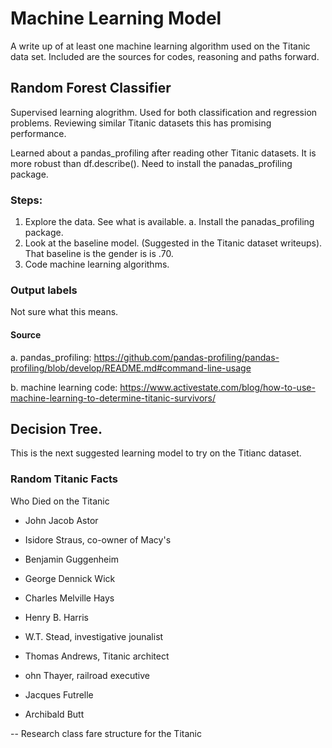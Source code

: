 # Machine Learning Model

A write up of at least one machine learning algorithm used on the Titanic data set. Included are the sources for codes, reasoning and paths forward.

## Random Forest Classifier
Supervised learning alogrithm. Used for both classification and regression problems. Reviewing similar Titanic datasets this has promising performance.

Learned about a pandas_profiling after reading other Titanic datasets. It is more robust than df.describe(). Need to install the panadas_profiling package.

### Steps:
1. Explore the data. See what is available.
   a. Install the panadas_profiling package.
3. Look at the baseline model. (Suggested in the Titanic dataset writeups). That baseline is the gender is is .70.
4. Code machine learning algorithms.

### Output labels
Not sure what this means.

#### Source
a. pandas_profiling: https://github.com/pandas-profiling/pandas-profiling/blob/develop/README.md#command-line-usage

b. machine learning code: https://www.activestate.com/blog/how-to-use-machine-learning-to-determine-titanic-survivors/

## Decision Tree.
This is the next suggested learning model to try on the Titianc dataset.

### Random Titanic Facts
Who Died on the Titanic
* John Jacob Astor

* Isidore Straus, co-owner of Macy's

* Benjamin Guggenheim

* George Dennick Wick

* Charles Melville Hays

* Henry B. Harris

* W.T. Stead, investigative jounalist

* Thomas Andrews, Titanic architect

* ohn Thayer, railroad executive

* Jacques Futrelle

* Archibald Butt

-- Research class fare structure for the Titanic
